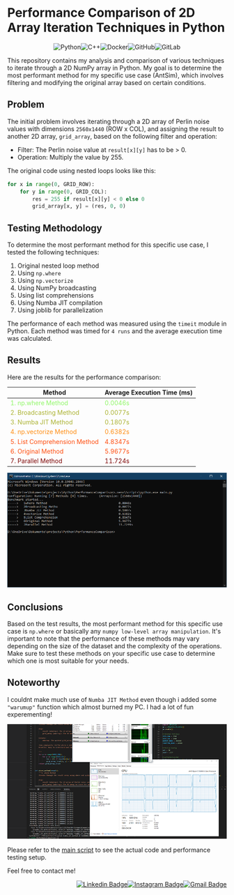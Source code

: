 # Performance Comparison of 2D Array Iteration Techniques in Python
<div align="center">



![Python](https://img.shields.io/badge/-Python-black?style=flat-square&=Python)![C++](https://img.shields.io/badge/-C++-00599C?style=flat-square&logo=c)![Docker](https://img.shields.io/badge/-Docker-black?style=flat-square&logo=docker)![GitHub](https://img.shields.io/badge/-GitHub-181717?style=flat-square&logo=github)![GitLab](https://img.shields.io/badge/-GitLab-FCA121?style=flat-square&logo=gitlab)
</div>
This repository contains my analysis and comparison of various techniques to iterate through a 2D NumPy array in Python. My goal is to determine the most performant method for my specific use case (AntSim), which involves filtering and modifying the original array based on certain conditions.

## Problem

The initial problem involves iterating through a 2D array of Perlin noise values with dimensions `2560x1440` (ROW x COL), and assigning the result to another 2D array, `grid_array`, based on the following filter and operation:

- Filter: The Perlin noise value at `result[x][y]` has to be > 0.
- Operation: Multiply the value by 255.

The original code using nested loops looks like this:

```python
for x in range(0, GRID_ROW):
    for y in range(0, GRID_COL):
        res = 255 if result[x][y] < 0 else 0
        grid_array[x, y] = (res, 0, 0)
```

## Testing Methodology

To determine the most performant method for this specific use case, I tested the following techniques:

1. Original nested loop method
2. Using `np.where`
3. Using `np.vectorize`
4. Using NumPy broadcasting
5. Using list comprehensions
6. Using Numba JIT compilation
7. Using joblib for parallelization

The performance of each method was measured using the `timeit` module in Python. Each method was timed for ``4 runs`` and the average execution time was calculated.

## Results

Here are the results for the performance comparison:

| Method                   | Average Execution Time (ms) |
| ------------------------ | --------------------------- |
| <span style="color:#90f768">1. np.where Method</span>             | <span style="color:#90f768">0.0046s</span> |
| <span style="color:#acb333">2. Broadcasting Method</span>         | <span style="color:#acb333">0.0077s</span> |
| <span style="color:#acb333">3. Numba JIT Method</span>            | <span style="color:#acb333">0.1807s</span> |
| <span style="color:#ff8e15">4. np.vectorize Method</span>         | <span style="color:#ff8e15">0.6382s</span> |
| <span style="color:#ff4e10">5. List Comprehension Method</span>   | <span style="color:#ff4e10">4.8347s</span> |
| <span style="color:#ff4e10">6. Original Method</span>             | <span style="color:#ff4e10">5.9677s</span> |
| <span style="color:#7e0606">7. Parallel Method</span>             | <span style="color:#7e0606">11.724s</span> |

![results](screen.png)

## Conclusions

Based on the test results, the most performant method for this specific use case is `np.where` or basically any `numpy low-level array manipulation`. It's important to note that the performance of these methods may vary depending on the size of the dataset and the complexity of the operations. Make sure to test these methods on your specific use case to determine which one is most suitable for your needs. 

## Noteworthy
I couldnt make much use of `Numba JIT Method` even though i added some `"warumup"` function which almost burned my PC.
I had a lot of fun experementing!

![results](screen2.png)

Please refer to the [main script](./main.py) to see the actual code and performance testing setup.

Feel free to contact me! <div align="right">

    
[![Linkedin Badge](https://img.shields.io/badge/-gciftci-blue?style=flat-square&logo=Linkedin&logoColor=white&link=https://ch.linkedin.com/in/garbis-ciftci/)](https://https://ch.linkedin.com/in/garbis-ciftci/)[![Instagram Badge](https://img.shields.io/badge/-garbis.ci-purple?style=flat-square&logo=instagram&logoColor=white&link=https://www.instagram.com/garbis.ci/)](https://www.instagram.com/garbis.ci/)[![Gmail Badge](https://img.shields.io/badge/-garbis.ciftci@gmail.com-c14438?style=flat-square&logo=Gmail&logoColor=white&link=mailto:garbis.ciftci@gmail.com)](mailto:garbis.ciftci@gmail.com)
    
</div>


